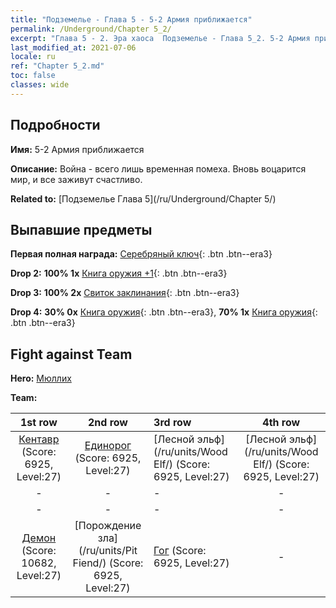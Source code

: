 ```yaml
---
title: "Подземелье - Глава 5 - 5-2 Армия приближается"
permalink: /Underground/Chapter 5_2/
excerpt: "Глава 5 - 2. Эра хаоса  Подземелье - Глава 5_2. 5-2 Армия приближается"
last_modified_at: 2021-07-06
locale: ru
ref: "Chapter 5_2.md"
toc: false
classes: wide
---
```


## Подробности

 **Имя:** 5-2 Армия приближается

 **Описание:** Война - всего лишь временная помеха. Вновь воцарится мир, и все заживут счастливо.

 **Related to:** [Подземелье Глава 5](/ru/Underground/Chapter 5/)

## Выпавшие предметы

 **Первая полная награда:** [Серебряный ключ](/ItemsRU/con_693/){: .btn .btn--era3}

 **Drop 2:** **100% 1x** [Книга оружия +1](/ItemsRU/mat_25/){: .btn .btn--era3}

 **Drop 3:** **100% 2x** [Свиток заклинания](/ItemsRU/con_694/){: .btn .btn--era3}

 **Drop 4:** **30% 0x** [Книга оружия](/ItemsRU/mat_18/){: .btn .btn--era3}, **70% 1x** [Книга оружия](/ItemsRU/mat_18/){: .btn .btn--era3}


## Fight against Team
 **Hero:** [Мюллих](/ru/heroes/Mullich/)

 **Team:**


  | 1st row | 2nd row | 3rd row | 4th row |
  |:----:|:----:|:----|:----:|
  | [Кентавр](/ru/units/Centaur/) (Score: 6925, Level:27)  | [Единорог](/ru/units/Unicorn/) (Score: 6925, Level:27)  | [Лесной эльф](/ru/units/Wood Elf/) (Score: 6925, Level:27)  | [Лесной эльф](/ru/units/Wood Elf/) (Score: 6925, Level:27)  |
  | - | - | - | - |
  | - | - | - | - |
  | [Демон](/ru/units/Demon/) (Score: 10682, Level:27)  | [Порождение зла](/ru/units/Pit Fiend/) (Score: 6925, Level:27)  | [Гог](/ru/units/Gog/) (Score: 6925, Level:27)  | - |


